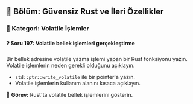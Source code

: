 ## 📘 Bölüm: Güvensiz Rust ve İleri Özellikler  
### 🔹 Kategori: Volatile İşlemler  
#### ❓ Soru 197: Volatile bellek işlemleri gerçekleştirme

Bir bellek adresine volatile yazma işlemi yapan bir Rust fonksiyonu yazın. Volatile işlemlerin neden gerekli olduğunu açıklayın.

- `std::ptr::write_volatile` ile bir pointer'a yazın.
- Volatile işlemlerin kullanım alanını kısaca açıklayın.

🔧 **Görev:** Rust'ta volatile bellek işlemlerini gösterin.
